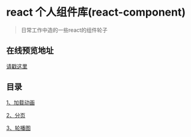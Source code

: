 # react 个人组件库(react-component)
> 日常工作中造的一些react的组件轮子

## 在线预览地址
[请戳这里](https://8x9ww4mlj2.codesandbox.io/)

## 目录
[1、加载动画](https://8x9ww4mlj2.codesandbox.io/m-loading)

[2、分页](https://8x9ww4mlj2.codesandbox.io/pagination)

[3、轮播图](https://8x9ww4mlj2.codesandbox.io/swiper)